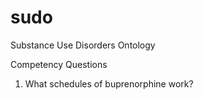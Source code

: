 # sudo
Substance Use Disorders Ontology

Competency Questions
1. What schedules of buprenorphine work?
